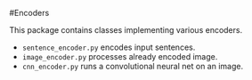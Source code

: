 #Encoders

This package contains classes implementing various encoders.

- `sentence_encoder.py` encodes input sentences.
- `image_encoder.py` processes already encoded image.
- `cnn_encoder.py` runs a convolutional neural net on an image.